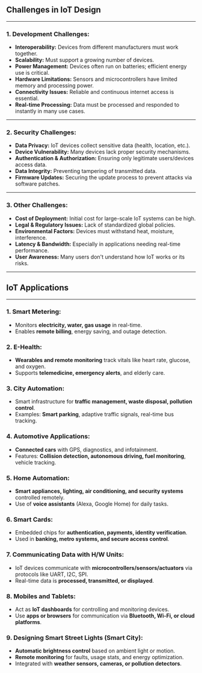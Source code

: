 ## **Challenges in IoT Design**

---

### **1. Development Challenges:**

* **Interoperability:** Devices from different manufacturers must work together.
* **Scalability:** Must support a growing number of devices.
* **Power Management:** Devices often run on batteries; efficient energy use is critical.
* **Hardware Limitations:** Sensors and microcontrollers have limited memory and processing power.
* **Connectivity Issues:** Reliable and continuous internet access is essential.
* **Real-time Processing:** Data must be processed and responded to instantly in many use cases.

---

### **2. Security Challenges:**

* **Data Privacy:** IoT devices collect sensitive data (health, location, etc.).
* **Device Vulnerability:** Many devices lack proper security mechanisms.
* **Authentication & Authorization:** Ensuring only legitimate users/devices access data.
* **Data Integrity:** Preventing tampering of transmitted data.
* **Firmware Updates:** Securing the update process to prevent attacks via software patches.

---

### **3. Other Challenges:**

* **Cost of Deployment:** Initial cost for large-scale IoT systems can be high.
* **Legal & Regulatory Issues:** Lack of standardized global policies.
* **Environmental Factors:** Devices must withstand heat, moisture, interference.
* **Latency & Bandwidth:** Especially in applications needing real-time performance.
* **User Awareness:** Many users don't understand how IoT works or its risks.

---

## **IoT Applications**

---

### **1. Smart Metering:**

* Monitors **electricity, water, gas usage** in real-time.
* Enables **remote billing**, energy saving, and outage detection.

### **2. E-Health:**

* **Wearables and remote monitoring** track vitals like heart rate, glucose, and oxygen.
* Supports **telemedicine, emergency alerts**, and elderly care.

### **3. City Automation:**

* Smart infrastructure for **traffic management, waste disposal, pollution control**.
* Examples: **Smart parking**, adaptive traffic signals, real-time bus tracking.

### **4. Automotive Applications:**

* **Connected cars** with GPS, diagnostics, and infotainment.
* Features: **Collision detection, autonomous driving, fuel monitoring**, vehicle tracking.

### **5. Home Automation:**

* **Smart appliances, lighting, air conditioning, and security systems** controlled remotely.
* Use of **voice assistants** (Alexa, Google Home) for daily tasks.

### **6. Smart Cards:**

* Embedded chips for **authentication, payments, identity verification**.
* Used in **banking, metro systems, and secure access control**.

### **7. Communicating Data with H/W Units:**

* IoT devices communicate with **microcontrollers/sensors/actuators** via protocols like UART, I2C, SPI.
* Real-time data is **processed, transmitted, or displayed**.

### **8. Mobiles and Tablets:**

* Act as **IoT dashboards** for controlling and monitoring devices.
* Use **apps or browsers** for communication via **Bluetooth, Wi-Fi, or cloud platforms**.

### **9. Designing Smart Street Lights (Smart City):**

* **Automatic brightness control** based on ambient light or motion.
* **Remote monitoring** for faults, usage stats, and energy optimization.
* Integrated with **weather sensors, cameras, or pollution detectors**.
